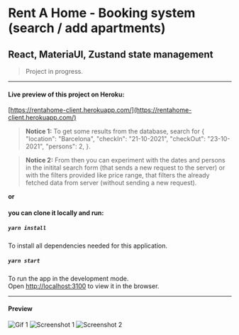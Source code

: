 # Rent A Home - Booking system (search / add apartments)

## React, MateriaUI, Zustand state management

>Project in progress.
________

#### Live preview of this project on Heroku: 

[https://rentahome-client.herokuapp.com/](https://rentahome-client.herokuapp.com/)

> **Notice 1:** To get some results from the database, search for {
  "location": "Barcelona",
  "checkIn": "21-10-2021",
  "checkOut": "23-10-2021",
  "persons": 2,
}.

> **Notice 2:** From then you can experiment with the dates and persons in the initital search form (that sends a new request to the server) or with the filters provided like price range, that filters the already fetched data from server (without sending a new request).

**or** 

#### you can clone it locally and run:
##### `yarn install`
To install all dependencies needed for this application.

##### `yarn start`

To run the app in the development mode.\
Open [http://localhost:3100](http://localhost:3100) to view it in the browser.

________
#### Preview
![Gif 1](preview.gif)
![Screenshot 1](https://i.imgur.com/Iye6nP9.png)
![Screenshot 2](https://i.imgur.com/RvLxW2a.png)